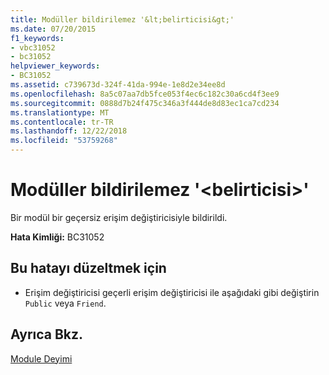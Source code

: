 ```yaml
---
title: Modüller bildirilemez '&lt;belirticisi&gt;'
ms.date: 07/20/2015
f1_keywords:
- vbc31052
- bc31052
helpviewer_keywords:
- BC31052
ms.assetid: c739673d-324f-41da-994e-1e8d2e34ee8d
ms.openlocfilehash: 8a5c07aa7db5fce053f4ec6c182c30a6cd4f3ee9
ms.sourcegitcommit: 0888d7b24f475c346a3f444de8d83ec1ca7cd234
ms.translationtype: MT
ms.contentlocale: tr-TR
ms.lasthandoff: 12/22/2018
ms.locfileid: "53759268"
---
```

# <a name="modules-cannot-be-declared-ltspecifiergt"></a>Modüller bildirilemez '&lt;belirticisi&gt;'
Bir modül bir geçersiz erişim değiştiricisiyle bildirildi.  
  
 **Hata Kimliği:** BC31052  
  
## <a name="to-correct-this-error"></a>Bu hatayı düzeltmek için  
  
-   Erişim değiştiricisi geçerli erişim değiştiricisi ile aşağıdaki gibi değiştirin `Public` veya `Friend`.  
  
## <a name="see-also"></a>Ayrıca Bkz.  
 [Module Deyimi](../../visual-basic/language-reference/statements/module-statement.md)
